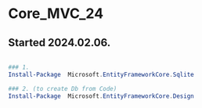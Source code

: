 # Core_MVC_24

Started 2024.02.06.
-----------------------------

```powershell

### 1. 
Install-Package  Microsoft.EntityFrameworkCore.Sqlite

### 2. (to create Db from Code)
Install-Package  Microsoft.EntityFrameworkCore.Design

```
